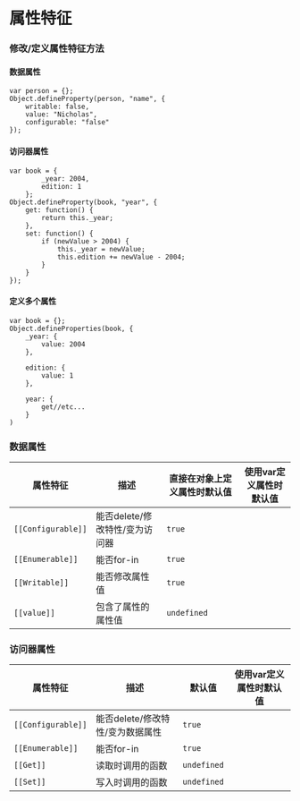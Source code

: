 # 属性特征

### 修改/定义属性特征方法
#### 数据属性
```
var person = {};
Object.defineProperty(person, "name", {
    writable: false,
    value: "Nicholas",
    configurable: "false"
});
```
#### 访问器属性
```
var book = {
        _year: 2004,
        edition: 1
    };
Object.defineProperty(book, "year", {
    get: function() {
        return this._year;
    },
    set: function() {
        if (newValue > 2004) {
            this._year = newValue;
            this.edition += newValue - 2004;
        }
    }
});

```
#### 定义多个属性
```
var book = {};
Object.defineProperties(book, {
    _year: {
        value: 2004
    },
    
    edition: {
        value: 1
    },
    
    year: {
        get//etc...
    }
)
```

### 数据属性
属性特征 | 描述 | 直接在对象上定义属性时默认值 | 使用var定义属性时默认值
---|---|---|---
`[[Configurable]]`|能否delete/修改特性/变为访问器|`true`||
`[[Enumerable]]`|能否for-in|`true`||
`[[Writable]]`|能否修改属性值|`true`||
`[[value]]`|包含了属性的属性值|`undefined`||

### 访问器属性

属性特征 | 描述 | 默认值 | 使用var定义属性时默认值
---|---|---|---
`[[Configurable]]`|能否delete/修改特性/变为数据属性|`true`||
`[[Enumerable]]`|能否for-in|`true`||
`[[Get]]`|读取时调用的函数|`undefined`||
`[[Set]]`|写入时调用的函数|`undefined`||

